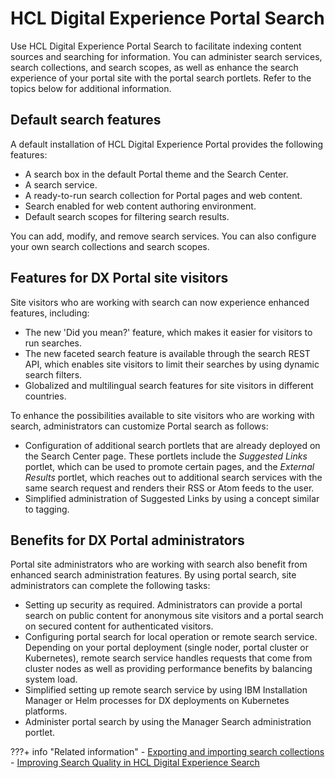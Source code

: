 # HCL Digital Experience Portal Search

Use HCL Digital Experience Portal Search to facilitate indexing content sources and searching for information. You can administer search services, search collections, and search scopes, as well as enhance the search experience of your portal site with the portal search portlets. Refer to the topics below for additional information.

## Default search features

A default installation of HCL Digital Experience Portal provides the following features:

-   A search box in the default Portal theme and the Search Center.
-   A search service.
-   A ready-to-run search collection for Portal pages and web content.
-   Search enabled for web content authoring environment.
-   Default search scopes for filtering search results.

You can add, modify, and remove search services. You can also configure your own search collections and search scopes.

## Features for DX Portal site visitors

Site visitors who are working with search can now experience enhanced features, including:

-   The new 'Did you mean?' feature, which makes it easier for visitors to run searches.
-   The new faceted search feature is available through the search REST API, which enables site visitors to limit their searches by using dynamic search filters.
-   Globalized and multilingual search features for site visitors in different countries.

To enhance the possibilities available to site visitors who are working with search, administrators can customize Portal search as follows:

-   Configuration of additional search portlets that are already deployed on the Search Center page. These portlets include the *Suggested Links* portlet, which can be used to promote certain pages, and the *External Results* portlet, which reaches out to additional search services with the same search request and renders their RSS or Atom feeds to the user.
-   Simplified administration of Suggested Links by using a concept similar to tagging.

## Benefits for DX Portal administrators

Portal site administrators who are working with search also benefit from enhanced search administration features. By using portal search, site administrators can complete the following tasks:

-   Setting up security as required. Administrators can provide a portal search on public content for anonymous site visitors and a portal search on secured content for authenticated visitors.
-   Configuring portal search for local operation or remote search service. Depending on your portal deployment \(single noder,  portal cluster or Kubernetes\), remote search service handles requests that come from cluster nodes as well as providing performance benefits by balancing system load.
-   Simplified setting up remote search service by using IBM Installation Manager or Helm processes for DX deployments on Kubernetes platforms.
-   Administer portal search by using the Manager Search administration portlet.

<!--
-   **[Portlets for working with Search](../admin-system/srrsrchportletslist.md)**  
Get an overview of the portal search portlets.
-   **[Administering Portal Search](../admin-system/srtadmsrch.md)**  
You can administer and configure many details for Portal Search.
-   **[Hints and tips for using Portal Search](../admin-system/srrhinttips.md)**  
View some useful tips for using Portal Search.
-   **[The portal site search collection fails](../admin-system/srrhinttips_crt_scoll_fails.md)**  
Creating the portal site search collection can fail due to a file path length restriction.
-   **[Portal Search trace and log files](../admin-system/srrlogtrac.md)**  
Portal Search provides logging and tracing so that you can get additional information for resolving possible problems. -->


???+ info "Related information"
    - [Exporting and importing search collections](../../search/portal_search/administer_portal_search/setup_search_collections/srtexpimp.md)
    - [Improving Search Quality in HCL Digital Experience Search](https://support.hcltechsw.com/csm?id=kb_article&sysparm_article=KB0076375)


